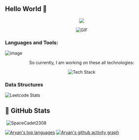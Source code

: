 ## Hello World 👋

<p align="center">
  <a align="center" href="https://github.com/DenverCoder1/readme-typing-svg"><img src="https://readme-typing-svg.herokuapp.com?&font=IBM+Plex+Sans&color=EFB036&size=25&lines=Welcome+to+my+GitHub+Profile!!😘;Myself+Aryan+,+An+Enthusiast+Developer+😎😎;" /></a>
</p>

<p align="center">
<img align="middle" alt="GIF" src="https://camo.githubusercontent.com/dd9b4a35c79a57583ccfc38c3512469e375ebae578f7a90aa020f57748a81dfc/68747470733a2f2f6d69722d73332d63646e2d63662e626568616e63652e6e65742f70726f6a6563745f6d6f64756c65732f68642f3232383733353133373131393831312e363230353437323462616630622e676966" />
</p>

<h3 align="left">Languages and Tools:</h3>
<p align="center">
 
![image](https://user-images.githubusercontent.com/61057666/169029838-74df663d-2e62-4d77-bdff-b43f7d63f00f.png)

</p>
<p align="center">So currently, I am working on these all technologies: </p>
<p align="center"> <img src="https://skillicons.dev/icons?i=c,cpp,java,python,html,css,js,react,express,nodejs,tailwind,mongodb,mysql,git" alt="Tech Stack" /> </p>

<h3 align="left"> Data Structures </h3>

<!--[![GitHub Streak](https://github-readme-streak-stats.herokuapp.com?user=SpaceCaset2308&theme=dark&hide_border=true&border_radius=6&date_format=j%20M%5B%20Y%5D&card_width=500)](https://git.io/streak-stats)
-->

![Leetcode Stats](https://leetcard.jacoblin.cool/Aryan2308?theme=dark&font=Noto%20Serif%20Georgian&ext=heatmap)


## 👀 GitHub Stats
<p>&nbsp;<img align="center" src="https://github-readme-stats.vercel.app/api?username=SpaceCadet2308&show_icons=true&locale=en&theme=dark&hide_border=false" alt="SpaceCadet2308" /></p>

[![Aryan's top languages](https://github-readme-stats.vercel.app/api/top-langs/?username=SpaceCadet2308&theme=blue-green)](https://github.com/anuraghazra/github-readme-stats)  [![Aryan's github activity graph](https://github-readme-activity-graph.vercel.app/graph?username=SpaceCadet2308&bg_color=0d0e12&color=1c81ce&line=0f1129&point=079ae4&area=true&hide_border=true)](https://github.com/ashutosh00710/github-readme-activity-graph)

<!-- [![Ask Me Anything !](https://img.shields.io/badge/Ask%20me-anything-1abc9c.svg)](https://GitHub.com/SpaceCadet2308/ama)
<!--
**SpaceCadet2308/SpaceCadet2308** is a ✨ _special_ ✨ repository because its `README.md` (this file) appears on your GitHub profile.

Here are some ideas to get you started:

- 🔭 I’m currently working on ...
- 🌱 I’m currently learning ...
- 👯 I’m looking to collaborate on ...
- 🤔 I’m looking for help with ...
- 💬 Ask me about ...
- 📫 How to reach me: ...
- 😄 Pronouns: ...
- ⚡ Fun fact: ...
-->
